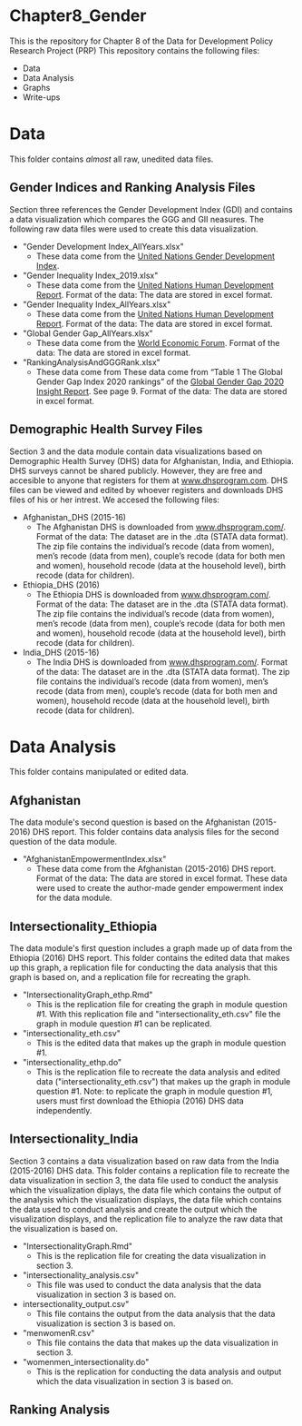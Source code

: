 # Chapter8_Gender
This is the repository for Chapter 8 of the Data for Development Policy Research Project (PRP) 
This repository contains the following files:
  * Data
  * Data Analysis
  * Graphs
  * Write-ups
  
 # Data
 This folder contains *almost* all raw, unedited data files. 
 
 ## Gender Indices and Ranking Analysis Files
 Section three references the Gender Development Index (GDI) and contains a data visualization which compares the GGG and GII neasures. The following raw data files were used to create this data visualization.
  * "Gender Development Index_AllYears.xlsx"
    * These data come from the [United Nations Gender Development Index](http://hdr.undp.org/en/content/gender-development-index-gdi).
  * "Gender Inequality Index_2019.xlsx"
    * These data come from the [United Nations Human Development Report](http://hdr.undp.org/en/content/gender-inequality-index-gii). Format of the data: The data are stored in excel format.
  * "Gender Inequality Index_AllYears.xlsx"
    * These data come from the [United Nations Human Development Report](http://hdr.undp.org/en/content/gender-inequality-index-gii). Format of the data: The data are stored in excel format. 
  * "Global Gender Gap_AllYears.xlsx"
    * These data come from the [World Economic Forum](https://www.weforum.org/reports/global-gender-gap-report-2021). Format of the data: The data are stored in excel format.
  * "RankingAnalysisAndGGGRank.xlsx"
    * These data come from These data come from “Table 1 The Global Gender Gap Index 2020 rankings” of the [Global Gender Gap 2020 Insight Report](http://www3.weforum.org/docs/WEF_GGGR_2021.pdf). See page 9. Format of the data: The data are stored in excel format.

## Demographic Health Survey Files
Section 3 and the data module contain data visualizations based on Demographic Health Survey (DHS) data for Afghanistan, India, and Ethiopia. DHS surveys cannot be shared publicly. However, they are free and accesible to anyone that registers for them at www.dhsprogram.com. DHS files can be viewed and edited by whoever registers and downloads DHS files of his or her intrest. We accesed the following files:
  * Afghanistan_DHS (2015-16)
    * The Afghanistan DHS is downloaded from www.dhsprogram.com/. Format of the data: The dataset are in the .dta (STATA data format). The zip file contains the individual’s recode (data from women), men’s recode (data from men), couple’s recode (data for both men and women), household recode (data at the household level), birth recode (data for children).
  * Ethiopia_DHS (2016)
    * The Ethiopia DHS is downloaded from www.dhsprogram.com/. Format of the data: The dataset are in the .dta (STATA data format). The zip file contains the individual’s recode (data from women), men’s recode (data from men), couple’s recode (data for both men and women), household recode (data at the household level), birth recode (data for children).
  * India_DHS (2015-16) 
    * The India DHS is downloaded from www.dhsprogram.com/. Format of the data: The dataset are in the .dta (STATA data format). The zip file contains the individual’s recode (data from women), men’s recode (data from men), couple’s recode (data for both men and women), household recode (data at the household level), birth recode (data for children).

# Data Analysis
This folder contains manipulated or edited data. 

## Afghanistan
The data module's second question is based on the Afghanistan (2015-2016) DHS report. This folder contains data analysis files for the second question of the data module. 
 * "AfghanistanEmpowermentIndex.xlsx"
   * These data come from the Afghanistan (2015-2016) DHS report. Format of the data: The data are stored in excel format. These data were used to create the author-made gender empowerment index for the data module.

## Intersectionality_Ethiopia
The data module's first question includes a graph made up of data from the Ethiopia (2016) DHS report. This folder contains the edited data that makes up this graph, a replication file for conducting the data analysis that this graph is based on, and a replication file for recreating the graph. 
* "IntersectionalityGraph_ethp.Rmd"
   *  This is the replication file for creating the graph in module question #1. With this replication file and "intersectionality_eth.csv" file the graph in module question #1 can be replicated. 
* "intersectionality_eth.csv"
   * This is the edited data that makes up the graph in module question #1.
* "intersectionality_ethp.do"
   * This is the replication file to recreate the data analysis and edited data ("intersectionality_eth.csv") that makes up the graph in module question #1. Note: to replicate the graph in module question #1, users must first download the Ethiopia (2016) DHS data independently. 

## Intersectionality_India
Section 3 contains a data visualization based on raw data from the India (2015-2016) DHS data. This folder contains a replication file to recreate the data visualization in section 3, the data file used to conduct the analysis which the visualization diplays, the data file which contains the output of the analysis which the visualization displays, the data file which contains the data used to conduct analysis and create the output which the visualization displays, and the replication file to analyze the raw data that the visualization is based on. 
* "IntersectionalityGraph.Rmd"
  * This is the replication file for creating the data visualization in section 3.
* "intersectionality_analysis.csv"
  *  This file was used to conduct the data analysis that the data visualization in section 3 is based on.
* intersectionality_output.csv"
  * This file contains the output from the data analysis that the data visualization is section 3 is based on.
* "menwomenR.csv"
  * This file contains the data that makes up the data visualization in section 3.
* "womenmen_intersectionality.do"
  * This is the replication for conducting the data analysis and output which the data visualization in section 3 is based on. 

## Ranking Analysis












